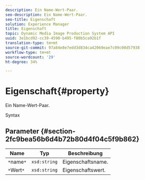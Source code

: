 ```yaml
---
description: Ein Name-Wert-Paar.
seo-description: Ein Name-Wert-Paar.
seo-title: Eigenschaft
solution: Experience Manager
title: Eigenschaft
topic: Dynamic Media Image Production System API
uuid: 3e1bcd92-cc39-4590-b495-f80b5ca92b1f
translation-type: tm+mt
source-git-commit: 97a84e8e7edd3d834ca42069eae7c09c00d57938
workflow-type: tm+mt
source-wordcount: '29'
ht-degree: 34%

---
```



# Eigenschaft{#property}

Ein Name-Wert-Paar.

Syntax

## Parameter {#section-2fc9bea56b6d4b72b80d4f04c5f9b862}

| Name | Typ | Beschreibung |
|---|---|---|
| `*`name`*` | `xsd:string` | Eigenschaftsname. |
| `*`Wert`*` | `xsd:string` | Eigenschaftswert. |

